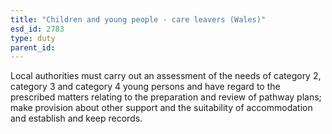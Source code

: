 ```yaml
---
title: "Children and young people - care leavers (Wales)"
esd_id: 2783
type: duty
parent_id:  
---
```


Local authorities must carry out an assessment of the needs of category 2, category 3 and category 4 young persons and have regard to the prescribed matters relating to the preparation and review of pathway plans; make provision about other support and the suitability of accommodation and establish and keep records. 

